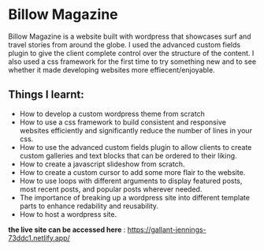 # Billow Magazine
Billow Magazine is a website built with wordpress that showcases surf and travel stories from around the globe. I used the advanced custom fields plugin to give the client complete control over the structure of the content. I also used a css framework for the first time to try something new and to see whether it made developing websites more effiecent/enjoyable.

## Things I learnt:

- How to develop a custom wordpress theme from scratch
- How to use a css framework to build consistent and responsive websites efficiently and significantly reduce the number of lines in your css. 
- How to use the advanced custom fields plugin to allow clients to create custom galleries and text blocks that can be ordered to their liking.
- How to create a javascript slideshow from scratch.
- How to create a custom cursor to add some more flair to the website.
- How to use loops with different arguments to display featured posts, most recent posts, and popular posts wherever needed.
- The importance of breaking up a wordpress site into different template parts to enhance redability and reusability.
- How to host a wordpress site.

**the live site can be accessed here** : https://gallant-jennings-73ddc1.netlify.app/
